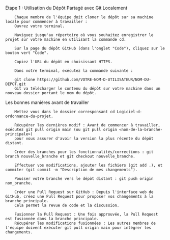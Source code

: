 Étape 1 : Utilisation du Dépôt Partagé avec Git Localement

        Chaque membre de l'équipe doit cloner le dépôt sur sa machine locale pour commencer à travailler : 
        Ouvrez votre terminal.
        
        Naviguez jusqu'au répertoire où vous souhaitez enregistrer le projet sur votre machine en utilisant la commande cd.
        
        Sur la page du dépôt GitHub (dans l'onglet "Code"), cliquez sur le bouton vert "Code".
        
        Copiez l'URL du dépôt en choisissant HTTPS.
        
        Dans votre terminal, exécutez la commande suivante : 
        
        git clone https://github.com/VOTRE-NOM-D-UTILISATEUR/NOM-DU-DEPOT.git
        Git va télécharger le contenu du dépôt sur votre machine dans un nouveau dossier portant le nom du dépôt.

Les bonnes manières avant de travailler

        Mettez vous dans le dossier corresponsant cd Logiciel-d-ordonnance-du-projet.
        
        Récupérer les dernières modif : Avant de commencer à travailler, exécutez git pull origin main (ou git pull origin <nom-de-la-branche-principale>)
        pour vous assurer d'avoir la version la plus récente du dépôt distant.
            
        Créer des branches pour les fonctionnalités/corrections : git branch nouvelle_branche et git checkout nouvelle_branche.
        
        Effectuer vos modifications, ajouter les fichiers (git add .), et commiter (git commit -m "Description de mes changements").
        
        Pousser votre branche vers le dépôt distant : git push origin nom_branche.
        
        Créer une Pull Request sur GitHub : Depuis l'interface web de GitHub, créez une Pull Request pour proposer vos changements à la branche principale.
        Cela permet la revue de code et la discussion.
        
        Fusionner la Pull Request : Une fois approuvée, la Pull Request est fusionnée dans la branche principale.
        Récupérer les modifications fusionnées : Les autres membres de l'équipe doivent exécuter git pull origin main pour intégrer les changements.
